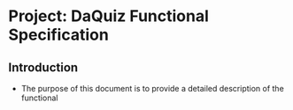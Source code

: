 # Project: DaQuiz Functional Specification
## Introduction
- The purpose of this document is to provide a detailed description of the functional 



